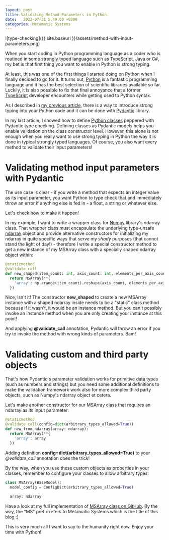 ```yaml
---
layout: post
title: Validating Method Parameters in Python
date:   2023-07-31 5.49.00 +0300
categories: Metamatic Systems
---
```


![type-checking]({{ site.baseurl }}/assets/method-with-input-parameters.png)

When you start coding in Python programming language as a coder who is routined in some strongly
typed language such as TypeScript, Java or C#, my bet is that first thing
you want to enable in Python is strong typing. 

At least, this was one of the first things I started doing on Python when I finally
decided to go for it. It turns out, [Python](https://www.python.org/) is a fantastic programming language
and it has the best selection of scientific libraries available so far.
Luckily, it is also possible to fix that final annoyance that a former [TypeScript](https://en.wikipedia.org/wiki/TypeScript)
developer encounters while getting used to Python syntax.

As I described in [my previous article](https://www.metamatic.net/metamatic/systems/2023/06/05/high-quality-type-safe-code-with-python.html),
there is a way to introduce strong typing into your Python code and it can
be done with [Pydantic](https://pydantic.dev/) library.

In my last article, I showed how to define [Python classes](https://www.w3schools.com/python/python_classes.asp)
peppered with Pydantic type checking. Defining classes as Pydantic models 
helps you enable validation on the class constructor level. However,
this alone is not enough when you really want to use strong typing in Python
the way it is done in typical strongly typed languages. Of course, you also want
every method to validate their input parameters!

#  Validating method input parameters with Pydantic

The use case is clear - if you write a method that expects an integer value 
as its input parameter, you want Python to type check that and immediately
throw an error if anything else is fed in - a float, a string or whatever else.

Let's check how to make it happen!

In my example, I want to write a wrapper class for [Numpy](https://numpy.org/) library's ndarray class.
That wrapper class must encapsulate the underlying type-unsafe [ndarray](https://numpy.org/doc/stable/reference/arrays.ndarray.html) 
object and provide alternative constructors for initializing my ndarray 
in quite specific ways that serve my *shady* purposes 
(that cannot stand the light of day!) - therefore I write a special constructor method to get
a new instance of my MSArray class with a specially shaped ndarray object within: 

```python
@staticmethod
@validate_call
def new_shaped(item_count: int, axis_count: int, elements_per_axis_count: int):
  return MSArray(**{
    'array': np.arange(item_count).reshape(axis_count, elements_per_axis_count)
  })
```

Nice, isn't it! The constructor **new_shaped** to create a new MSArray instance with a shaped
ndarray inside needs to be a "static" class method because if it wasn't,
it would be an instance method. But you can't possibly invoke an instance
method when you are only creating your instance at this point! 

And applying **@validate_call** annotation, Pydantic will throw an error if
you try to invoke the method with wrong kinds of parameters. Bam!

# Validating custom and third party objects

That's how Pydantic's parameter validation works for primitive data types (such as numbers and strings)
but you need some additional definitions to make the validation framework
work also for more complex third party objects, such as Numpy's ndarray object et cetera.

Let's make another constructor for our MSArray class that requires an ndarray as its
input parameter:

```python
@staticmethod
@validate_call(config=dict(arbitrary_types_allowed=True))
def new_from_ndarray(array: ndarray):
  return MSArray(**{
    'array': array
  })
```
Adding definition **config=dict(arbitrary_types_allowed=True)** to your *@validate_call* annotation
does the trick!

By the way, when you use these custom objects as properties in your classes,
remember to configure your classes to allow arbitrary types:

```python
class MSArray(BaseModel):
  model_config = ConfigDict(arbitrary_types_allowed=True)
    
  array: ndarray
```

Have a look at my full implementation of [MSArray class on GitHub](https://github.com/develprr/numpy-utility/blob/main/src/msarray.py).
By the way, the "MS" prefix refers to Metamatic Systems which is the title of this blog :)

This is very much all I want to say to the humanity right now. Enjoy your time with Python!
